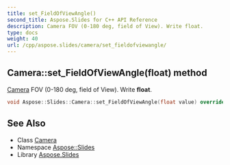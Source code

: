 ```yaml
---
title: set_FieldOfViewAngle()
second_title: Aspose.Slides for C++ API Reference
description: Camera FOV (0-180 deg, field of View). Write float.
type: docs
weight: 40
url: /cpp/aspose.slides/camera/set_fieldofviewangle/
---
```

## Camera::set_FieldOfViewAngle(float) method


[Camera](../) FOV (0-180 deg, field of View). Write **float**.

```cpp
void Aspose::Slides::Camera::set_FieldOfViewAngle(float value) override
```

## See Also

* Class [Camera](./)
* Namespace [Aspose::Slides](../)
* Library [Aspose.Slides](../../)